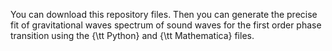 You can download this repository files. Then you can generate the precise fit of gravitational waves spectrum of sound waves for the first order phase transition using the {\tt Python} and {\tt Mathematica} files.
